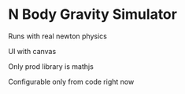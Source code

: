# N Body Gravity Simulator

Runs with real newton physics

UI with canvas

Only prod library is mathjs

Configurable only from code right now
